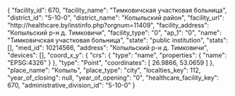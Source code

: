 {
    "facility_id": 670,
    "facility_name": "Тимковичская участковая больница",
    "district_id": "5-10-0",
    "district_name": "Копыльский район",
    "facility_url": "http:\/\/healthcare.by\/instinfo.php?orgnum=11409",
    "facility_address": "Копыльский р-н д. Тимковичи",
    "facility_type": "0",
    "ap_1": "0",
    "name": "Тимковичская участковая больница",
    "state": "public institution",
    "stats": [],
    "med_id": 10214566,
    "address": "Копыльский р-н д. Тимковичи",
    "devices": [],
    "coord_x_y": {
        "crs": {
            "type": "name",
            "properties": {
                "name": "EPSG:4326"
            }
        },
        "type": "Point",
        "coordinates": [
            26.9866,
            53.0659
        ]
    },
    "place_name": "Копыль",
    "place_type": "city",
    "localties_key": 112,
    "year_of_closing": null,
    "year_of_opening": "0",
    "healthcare_facility_key": 670,
    "administrative_division_id": "5-10-0"
}